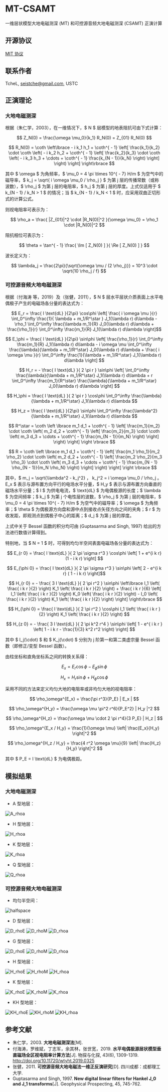 # MT-CSAMT

一维层状模型大地电磁测深 (MT) 和可控源音频大地电磁测深 (CSAMT) 正演计算

## 开源协议

[MIT 协议](http://tchel.mit-license.org/)

## 联系作者

TcheL, seistche@gmail.com, USTC

## 正演理论

### 大地电磁测深

根据（朱仁学，2003），在一维情况下，$ N $ 层模型的地表阻抗可由下式计算：

$$ Z_N(0) = \frac{\omega \mu_0}{k_1} R_N(0) = Z_{01} R_N(0) $$

$$ R_N(0) = \coth \left\lbrace - i k_1 h_1 + \coth^{ - 1} \left[ \frac{k_1}{k_2} \cdot \coth \left( - i k_2 h_2 + \coth^{ - 1} \left[ \frac{k_2}{k_3} \cdot \coth \left( - i k_3 h_3 + \cdots + \coth^{ - 1} \frac{k_{N - 1}}{k_N} \right) \right] \right) \right] \right\rbrace $$

其中 $ \omega $ 为角频率，$ \mu_0 = 4 \pi \times 10^{ - 7} H/m $ 为空气中的磁导率，$ k_j = \sqrt{ i \omega \mu_0 / \rho_j } $ 为第 j 层的传播常数（或称波数），$ \rho_j $ 为第 j 层的电阻率，$ h_j $ 为第 j 层的厚度。上式仅适用于 $ k_{N - 1} / k_N > 1 $ 的情况；当 $ k_{N - 1} / k_N < 1 $ 时，应采用双曲正切形式的计算公式。

则视电阻率可表示为：

$$ \rho_a = \frac{ |Z_{01}|^2 \cdot |R_N(0)|^2 }{\omega \mu_0} = \rho_1 \cdot |R_N(0)|^2 ​$$

阻抗相位可表示为：

$$ \theta = \tan^{ - 1} \frac{ \Im [ Z_N(0) ] }{ \Re [ Z_N(0) ] } $$

波长定义为：

$$ \lambda_j = \frac{2\pi}{\sqrt{\omega \mu / (2 \rho_j)}} = 10^3 \cdot \sqrt{10 \rho_j / f} $$

### 可控源音频大地电磁测深

根据（付海涛 等，2019）及（张健，2011），$ N ​$ 层水平层状介质表面上水平电偶极子产生的电磁场各分量的表达式为：

$$ E_r = \frac{ I \text{dL} }{2\pi} \cos\phi \left[ \frac{ i \omega \mu }{r} \int_0^\infty \frac{1}{ \lambda + m_1/R^\star } J_1(\lambda r) d\lambda - \rho_1 \int_0^\infty \frac{\lambda m_1}{R} J_0(\lambda r) d\lambda + \frac{\rho_1}{r} \int_0^\infty \frac{m_1}{R} J_1(\lambda r) d\lambda \right] ​$$

$$ E_\phi = \frac{ I \text{dL} }{2\pi} \sin\phi \left[ \frac{\rho_1}{r} \int_0^\infty \frac{m_1}{R} J_1(\lambda r) d\lambda - i \omega \mu \int_0^\infty \frac{\lambda}{\lambda + m_1/R^\star} J_0(\lambda r) d\lambda + \frac{ i \omega \mu }{r} \int_0^\infty \frac{1}{\lambda + m_1/R^\star} J_1(\lambda r) d\lambda \right] ​$$

$$ H_r = - \frac{ I \text{dL} }{ 2 \pi r } \sin\phi \left[ \int_0^\infty \frac{\lambda}{\lambda + m_1/R^\star} J_1(\lambda r) d\lambda + r \int_0^\infty \frac{m_1}{R^\star} \frac{\lambda}{\lambda + m_1/R^\star} J_0(\lambda r) d\lambda \right] $$

$$ H_\phi = \frac{ I \text{dL} }{ 2 \pi r } \cos\phi \int_0^\infty \frac{\lambda}{\lambda + m_1/R^\star} J_1(\lambda r) d\lambda ​$$

$$ H_z = \frac{ I \text{dL} }{2\pi} \sin\phi \int_0^\infty \frac{\lambda^2}{\lambda + m_1/R^\star} J_1(\lambda r) d\lambda $$

$$ R^\star = \coth \left \lbrace m_1 d_1 + \coth^{ - 1} \left[ \frac{m_1}{m_2} \cdot \coth \left( m_2 d_2 + \coth^{ - 1} \left[ \frac{m_2}{m_3} \cdot \coth \left( m_3 d_3 + \cdots + \coth^{ - 1} \frac{m_{N - 1}}{m_N} \right) \right] \right) \right] \right \rbrace $$

$$ R = \coth \left \lbrace m_1 d_1 + \coth^{ - 1} \left[ \frac{m_1 \rho_1}{m_2 \rho_2} \cdot \coth \left( m_2 d_2 + \coth^{ - 1} \left[ \frac{m_2 \rho_2}{m_3 \rho_3} \cdot \coth \left( m_3 d_3 + \cdots + \coth^{ - 1} \frac{m_{N - 1} \rho_{N - 1}}{m_N \rho_N} \right) \right] \right) \right] \right \rbrace $$

其中，$ m_j = \sqrt{\lambda^2 - k_j^2} $，$ k_j^2 = i \omega \mu_0 / \rho_j $。$ E_x $ 表示与源布置方向平行的电场水平分量，$ H_y $ 表示与源布置方向垂直的磁场水平分量；$ I $ 为供电电流，$ \text{dL} $ 为电偶极源的长度；$ \lambda $ 为空间频率；$ k_j $ 为第 j 个电性层的波数，$ \rho_j $ 为第 j 层的电阻率，$ \mu_0 = 4 \pi \times 10^{ - 7} H/m $ 为空气中的磁导率；$ \omega $ 为角频率；$ \theta $ 为偶极源方向盘和源中点到接收点矢径方向之间的夹角；$ r $ 为收发距，即观测点到偶极子中心的距离；$ d_j $ 为第 j 层的厚度。

上式中关于 Bessel 函数的积分均可由 (Guptasarma and Singh, 1997) 给出的方法进行数值计算得到。

特别地，当 $ N = 1 ​$ 时，可得到均匀半空间表面电磁场各分量的表达式为：

$$ E_{r 0} = \frac{ I \text{dL} }{ 2 \pi \sigma r^3 } \cos\phi \left[ 1 + e^{i k r} (1 - i k r) \right] $$

$$ E_{\phi 0} = \frac{ I \text{dL} }{ 2 \pi \sigma r^3 } \sin\phi \left[ 2 - e^{i k r} ( 1 - i k r) \right] ​$$

$$ H_{r 0} = - \frac{ 3 I \text{dL} }{ 2 \pi r^2 } \sin\phi \left\lbrace I_1 \left( \frac{ i k r }{2} \right) K_1 \left( \frac{ i k r }{2} \right) + \frac{ i k r }{6} \left[ I_1 \left( \frac{ i k r }{2} \right) K_0 \left( \frac{ i k r }{2} \right) - I_0 \left( \frac{ i k r }{2} \right) K_1 \left( \frac{ i k r }{2} \right) \right] \right\rbrace $$

$$ H_{\phi 0} = \frac{ I \text{dL} }{ 2 \pi r^2 } \cos\phi I_1 \left( \frac{ i k r }{2} \right) K_1 \left( \frac{ i k r  }{2} \right) $$

$$ H_{z 0} = - \frac{ 3 I \text{dL} }{ 2 \pi k^2 r^4 } \sin\phi \left[ 1 - e^{ i k r } \left( 1 - i k r - \frac{1}{3} k^2 r^2 \right) \right] $$

其中 $ I_j(\cdot) $ 和 $ K_j(\cdot) $ 分别为 j 阶第一和第二类虚宗量 Bessel 函数（即修正/变型 Bessel 函数）。

由柱坐标和直角坐标系之间的转换关系得：

$$ E_x = E_r \cos \phi - E_\phi \sin \phi ​$$

$$ H_x = H_r \sin \phi + H_\phi \cos \phi $$

采用不同的方法来定义均匀大地的电阻率或非均匀大地的视电阻率：

$$ \rho_\omega^{E_x} = \frac{\pi r^3}{P_E} | E_x | $$

$$ \rho_\omega^{H_y} = \frac{\omega \mu \pi^2 r^6}{P_E^2} | H_y |^2 $$

$$ \rho_\omega^{H_z} = \frac{\omega \mu \cdot 2 \pi r^4}{3 P_E} | H_z | $$

$$ \rho_\omega^{E_x / H_y} = \frac{1}{\omega \mu} \left| \frac{E_x}{H_y} \right|^2 $$

$$ \rho_\omega^{H_z / H_y} = \frac{4 r^2 \omega \mu}{9} \left| \frac{H_z}{H_y} \right|^2 $$

其中 $ P_E = I \text{dL} ​$ 为电偶极距。

## 模拟结果

### 大地电磁测深

- A 型地层：

![A_rhoa](MT/figures/A_rhoa.png)

- H 型地层：

![H_rhoa](MT/figures/H_rhoa.png)

- K 型地层：

![K_rhoa](MT/figures/K_rhoa.png)

- Q 型地层：

![Q_rhoa](MT/figures/Q_rhoa.png)

### 可控源音频大地电磁测深

- 均匀半空间：

![halfspace](CSAMT/figures/halfspace.png)

- D 型地层：

![D_rhoE](CSAMT/figures/D_rhoE.png)
![D_rhoM](CSAMT/figures/D_rhoM.png)
![D_rhoa](CSAMT/figures/D_rhoa.png)

- G 型地层：

![D_rhoE](CSAMT/figures/D_rhoE.png)
![D_rhoM](CSAMT/figures/D_rhoM.png)
![D_rhoa](CSAMT/figures/D_rhoa.png)

- H 型地层：

![H_rhoE](CSAMT/figures/H_rhoE.png)
![H_rhoM](CSAMT/figures/H_rhoM.png)
![H_rhoa](CSAMT/figures/H_rhoa.png)

- K 型地层：

![K_rhoE](CSAMT/figures/K_rhoE.png)
![K_rhoM](CSAMT/figures/K_rhoM.png)
![K_rhoa](CSAMT/figures/K_rhoa.png)

- KH 型地层：

![KH_rhoE](CSAMT/figures/KH_rhoE.png)
![KH_rhoM](CSAMT/figures/KH_rhoM.png)
![KH_rhoa](CSAMT/figures/KH_rhoa.png)

## 参考文献

- 朱仁学，2003. **大地电磁测深法**[M].
- 付海涛，罗维斌，丁志军，余其林，张世宽，2019. **水平电偶极源层状模型垂直磁场全区视电阻率计算方法**[J]. 物探与化探, 43(6), 1309-1319. http://doi.org/10.11720/wtyht.2019.0325
- 张健，2011. **可控源音频大地电磁法一维正反演研究**[D]. 四川成都：成都理工大学.
- Guptasarma and Singh, 1997. **New digital linear filters for Hankel J_0 and J_1 transforms**[J]. Geophysical Prospecting, 45, 745-762.

